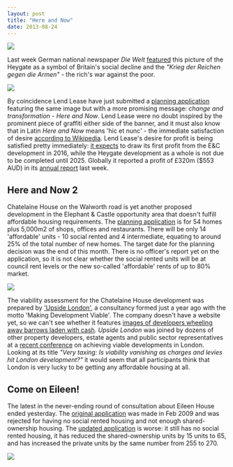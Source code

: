 ```yaml
---
layout: post
title: "Here and Now"
date: 2013-08-24
---
```

![](https://crappistmartin.github.io/images/diewelt.png)

Last week German national newspaper _Die Welt_ [featured](https://www.welt.de/wirtschaft/article119060642/Grossbritannien-auf-dem-Weg-zum-Armenhaus-der-EU.html) this picture of the Heygate as a symbol of Britain's social decline and the _"Krieg der Reichen gegen die Armen"_ - the rich's war against the poor.

![](https://crappistmartin.github.io/images/LLhereandnow.png)

By coincidence Lend Lease have just submitted a [planning application](https://planningonline.southwark.gov.uk/AcolNetCGI.exe?ACTION=UNWRAP&RIPNAME=Root.PgeDocs&TheSystemkey=9550740) featuring the same image but with a more promising message: _change and transformation_ - _Here and Now_. Lend Lease were no doubt inspired by the prominent piece of graffiti either side of the banner, and it must also know that in Latin _Here and Now_ means 'hic et nunc' - the immediate satisfaction of desire <a href="https://en.wikipedia.org/wiki/List_of_Latin_phrases_(H)">according to Wikipedia</a>. Lend Lease's desire for profit is being satisfied pretty immediately: [it expects](https://www.london-se1.co.uk/news/view/7047) to draw its first profit from the E&C development in 2016, while the Heygate development as a whole is not due to be completed until 2025. Globally it reported a profit of £320m ($553 AUD) in its [annual report](https://www.asx.com.au/asxpdf/20130823/pdf/42hvw1dsw9q47d.pdf) last week.


## Here and Now 2
Chatelaine House on the Walworth road is yet another proposed development in the Elephant & Castle opportunity area that doesn't fulfill affordable housing requirements. The [planning application](https://planningonline.southwark.gov.uk/AcolNetCGI.exe?ACTION=UNWRAP&RIPNAME=Root.PgeResultDetail&TheSystemkey=9549289) is for 54 homes plus 5,000m2 of shops, offices and restaurants. There will be only 14 'affordable' units - 10 social rented and 4 intermediate, equating to around 25% of the total number of new homes. The target date for the planning decision was the end of this month. There is no officer's report yet on the application, so it is not clear whether the social rented units will be at council rent levels or the new so-called 'affordable' rents of up to 80% market.

![](https://www.newmarkpi.com/images/D_07_l.jpg) 

The viability assessment for the Chatelaine House development was prepared by ['Upside London'](https://www.upsidelondon.com/), a consultancy formed just a year ago with the motto 'Making Development Viable'. The company doesn't have a website yet, so we can't see whether it features [images of developers wheeling away barrows laden with cash](https://www.s106management.co.uk/how-it-works). _Upside London_ was joined by dozens of other property developers, estate agents and public sector representatives at a [recent conference](https://www.peoplesrepublicofsouthwark.co.uk/hold-news/mqt/files/category/12-planning?download=189:planning-in-london-conference-afternoon) on achieving viable developments in London. Looking at its title _"Very taxing: Is viability vanishing as charges and levies hit London development?"_ it would seem that all participants think that London is very lucky to be getting any affordable housing at all. 


## Come on Eileen!
The latest in the never-ending round of consultation about Eileen House ended yesterday. The [original application](https://planningonline.southwark.gov.uk/DocsOnline/Documents/73440_1.pdf) was made in Feb 2009 and was rejected for having no social rented housing and not enough shared-ownership housing. The [updated application](https://planningonline.southwark.gov.uk/AcolNetCGI.exe?ACTION=UNWRAP&RIPNAME=Root.PgeResultDetail&TheSystemkey=9531326) is worse: it still has no social rented housing, it has reduced the shared-ownership units by 15 units to 65, and has increased the private units by the same number from 255 to 270. 

![](https://farm3.staticflickr.com/2435/3878668654_0e7f08204c_z.jpg)

